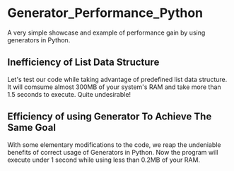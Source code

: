 # Generator_Performance_Python
A very simple showcase and example of performance gain by using generators in Python.

## Inefficiency of List Data Structure
Let's test our code while taking advantage of predefined list data structure.
It will comsume almost 300MB of your system's RAM and take more than 1.5 seconds to execute.
Quite undesirable!

## Efficiency of using Generator To Achieve The Same Goal
With some elementary modifications to the code, we reap the undeniable benefits of correct usage of Generators in Python.
Now the program will execute under 1 second while using less than 0.2MB of your RAM.
